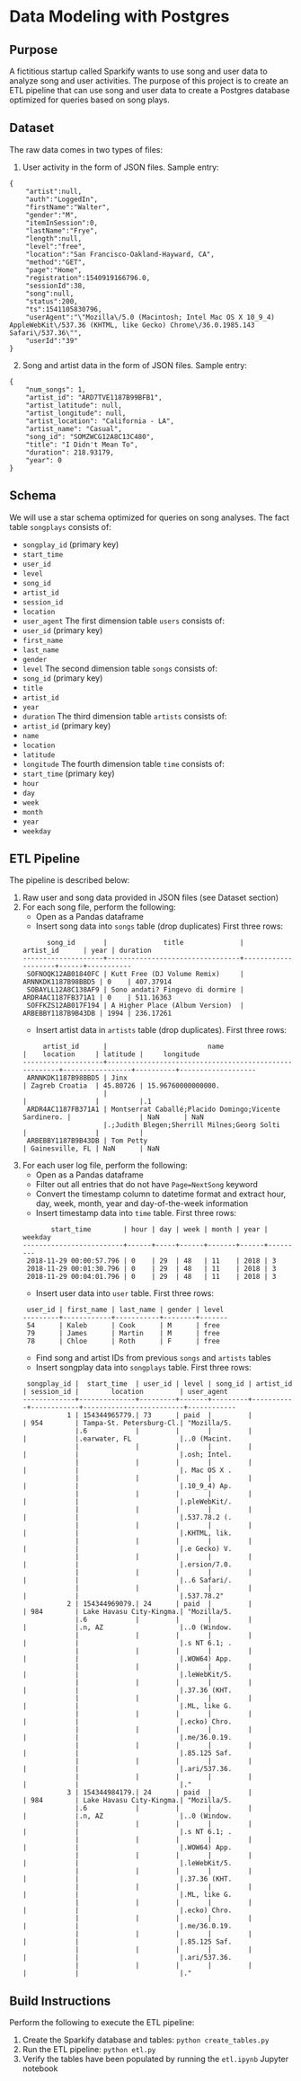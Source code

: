 # Data Modeling with Postgres

## Purpose

A fictitious startup called Sparkify wants to use song and user data to analyze song and user activities. The purpose of this project is to create an ETL pipeline that can use song and user data to create a Postgres database optimized for queries based on song plays.

## Dataset

The raw data comes in two types of files:
1. User activity in the form of JSON files. Sample entry: 
```
{
    "artist":null,
    "auth":"LoggedIn",
    "firstName":"Walter",
    "gender":"M",
    "itemInSession":0,
    "lastName":"Frye",
    "length":null,
    "level":"free",
    "location":"San Francisco-Oakland-Hayward, CA",
    "method":"GET",
    "page":"Home",
    "registration":1540919166796.0,
    "sessionId":38,
    "song":null,
    "status":200,
    "ts":1541105830796,
    "userAgent":"\"Mozilla\/5.0 (Macintosh; Intel Mac OS X 10_9_4) AppleWebKit\/537.36 (KHTML, like Gecko) Chrome\/36.0.1985.143 Safari\/537.36\"",
    "userId":"39"
}
```
2. Song and artist data in the form of JSON files. Sample entry:
```
{
    "num_songs": 1, 
    "artist_id": "ARD7TVE1187B99BFB1", 
    "artist_latitude": null, 
    "artist_longitude": null, 
    "artist_location": "California - LA", 
    "artist_name": "Casual", 
    "song_id": "SOMZWCG12A8C13C480", 
    "title": "I Didn't Mean To", 
    "duration": 218.93179, 
    "year": 0
}
```

## Schema

We will use a star schema optimized for queries on song analyses. The fact table `songplays` consists of:
- `songplay_id` (primary key)
- `start_time`
- `user_id`
- `level`
- `song_id`
- `artist_id`
- `session_id`
- `location`
- `user_agent`
The first dimension table `users` consists of:
- `user_id` (primary key)
- `first_name`
- `last_name`
- `gender`
- `level`
The second dimension table `songs` consists of:
- `song_id` (primary key)
- `title`
- `artist_id`
- `year`
- `duration`
The third dimension table `artists` consists of:
- `artist_id` (primary key)
- `name`
- `location`
- `latitude`
- `longitude`
The fourth dimension table `time` consists of:
- `start_time` (primary key)
- `hour`
- `day`
- `week`
- `month`
- `year`
- `weekday`

## ETL Pipeline

The pipeline is described below:
1. Raw user and song data provided in JSON files (see Dataset section)
2. For each song file, perform the following:
    + Open as a Pandas dataframe
    + Insert song data into `songs` table (drop duplicates) First three rows:
    ```
          song_id       |              title              |     artist_id      | year | duration
    --------------------+---------------------------------+--------------------+------+-----------
     SOFNOQK12AB01840FC | Kutt Free (DJ Volume Remix)     | ARNNKDK1187B98BBD5 | 0    | 407.37914
     SOBAYLL12A8C138AF9 | Sono andati? Fingevo di dormire | ARDR4AC1187FB371A1 | 0    | 511.16363
     SOFFKZS12AB017F194 | A Higher Place (Album Version)  | ARBEBBY1187B9B43DB | 1994 | 236.17261
    ```
    + Insert artist data in `artists` table (drop duplicates). First three rows:
    ```
         artist_id      |                         name                          |    location     | latitude |     longitude
    --------------------+-------------------------------------------------------+-----------------+----------+-------------------
     ARNNKDK1187B98BBD5 | Jinx                                                  | Zagreb Croatia  | 45.80726 | 15.96760000000000.
                        |                                                       |                 |          |.1
     ARDR4AC1187FB371A1 | Montserrat Caballé;Placido Domingo;Vicente Sardinero. |                 | NaN      | NaN
                        |.;Judith Blegen;Sherrill Milnes;Georg Solti            |                 |          |
     ARBEBBY1187B9B43DB | Tom Petty                                             | Gainesville, FL | NaN      | NaN
     ```
3. For each user log file, perform the following:
    + Open as a Pandas dataframe
    + Filter out all entries that do not have `Page=NextSong` keyword
    + Convert the timestamp column to datetime format and extract hour, day, week, month, year and day-of-the-week information
    + Insert timestamp data into `time` table. First three rows:
    ```
           start_time        | hour | day | week | month | year | weekday
    -------------------------+------+-----+------+-------+------+---------
     2018-11-29 00:00:57.796 | 0    | 29  | 48   | 11    | 2018 | 3
     2018-11-29 00:01:30.796 | 0    | 29  | 48   | 11    | 2018 | 3
     2018-11-29 00:04:01.796 | 0    | 29  | 48   | 11    | 2018 | 3
    ```
    + Insert user data into `user` table. First three rows:
    ```
     user_id | first_name | last_name | gender | level
    ---------+------------+-----------+--------+-------
     54      | Kaleb      | Cook      | M      | free
     79      | James      | Martin    | M      | free
     78      | Chloe      | Roth      | F      | free
    ```
    + Find song and artist IDs from previous `songs` and `artists` tables
    + Insert songplay data into `songplays` table. First three rows:
    ```
     songplay_id |  start_time  | user_id | level | song_id | artist_id | session_id |        location         | user_agent
    -------------+--------------+---------+-------+---------+-----------+------------+-------------------------+------------
               1 | 154344965779.| 73      | paid  |         |           | 954        | Tampa-St. Petersburg-Cl.| "Mozilla/5.
                 |.6            |         |       |         |           |            |.earwater, FL            |..0 (Macint.
                 |              |         |       |         |           |            |                         |.osh; Intel.
                 |              |         |       |         |           |            |                         |. Mac OS X .
                 |              |         |       |         |           |            |                         |.10_9_4) Ap.
                 |              |         |       |         |           |            |                         |.pleWebKit/.
                 |              |         |       |         |           |            |                         |.537.78.2 (.
                 |              |         |       |         |           |            |                         |.KHTML, lik.
                 |              |         |       |         |           |            |                         |.e Gecko) V.
                 |              |         |       |         |           |            |                         |.ersion/7.0.
                 |              |         |       |         |           |            |                         |..6 Safari/.
                 |              |         |       |         |           |            |                         |.537.78.2"
               2 | 154344969079.| 24      | paid  |         |           | 984        | Lake Havasu City-Kingma.| "Mozilla/5.
                 |.6            |         |       |         |           |            |.n, AZ                   |..0 (Window.
                 |              |         |       |         |           |            |                         |.s NT 6.1; .
                 |              |         |       |         |           |            |                         |.WOW64) App.
                 |              |         |       |         |           |            |                         |.leWebKit/5.
                 |              |         |       |         |           |            |                         |.37.36 (KHT.
                 |              |         |       |         |           |            |                         |.ML, like G.
                 |              |         |       |         |           |            |                         |.ecko) Chro.
                 |              |         |       |         |           |            |                         |.me/36.0.19.
                 |              |         |       |         |           |            |                         |.85.125 Saf.
                 |              |         |       |         |           |            |                         |.ari/537.36.
                 |              |         |       |         |           |            |                         |."
               3 | 154344984179.| 24      | paid  |         |           | 984        | Lake Havasu City-Kingma.| "Mozilla/5.
                 |.6            |         |       |         |           |            |.n, AZ                   |..0 (Window.
                 |              |         |       |         |           |            |                         |.s NT 6.1; .
                 |              |         |       |         |           |            |                         |.WOW64) App.
                 |              |         |       |         |           |            |                         |.leWebKit/5.
                 |              |         |       |         |           |            |                         |.37.36 (KHT.
                 |              |         |       |         |           |            |                         |.ML, like G.
                 |              |         |       |         |           |            |                         |.ecko) Chro.
                 |              |         |       |         |           |            |                         |.me/36.0.19.
                 |              |         |       |         |           |            |                         |.85.125 Saf.
                 |              |         |       |         |           |            |                         |.ari/537.36.
                 |              |         |       |         |           |            |                         |."
    ```

## Build Instructions

Perform the following to execute the ETL pipeline:
1. Create the Sparkify database and tables: `python create_tables.py`
2. Run the ETL pipeline: `python etl.py`
3. Verify the tables have been populated by running the `etl.ipynb` Jupyter notebook